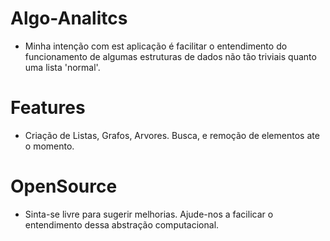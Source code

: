 # Algo-Analitcs

- Minha intenção com est aplicação é facilitar o entendimento do funcionamento de algumas estruturas de dados não tão triviais quanto uma lista 'normal'.


# Features

- Criação de Listas, Grafos, Arvores. Busca, e remoção de elementos ate o momento. 

# OpenSource

- Sinta-se livre para sugerir melhorias. Ajude-nos a facilicar o entendimento dessa abstração computacional.
